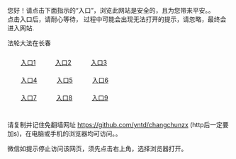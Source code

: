 您好！请点击下面指示的“入口”，浏览此网站是安全的，且为您带来平安。。 <br/>
点击入口后，请耐心等待， 过程中可能会出现无法打开的提示，请忽略，最终会进入网站. </br>

法轮大法在长春<br/>
<div style="padding:10px"><a style="margin:20px" target="_blank" href="https://d21zqdy8n3jwrm.cloudfront.net/2Qpsp?tifqpa" id="ccLink1" rel="nofollow">入口1</a> <a target="_blank" style="margin:20px" href="https://d3ftixvbz1mp1v.cloudfront.net/2Qpsp?fmxwn" id="ccLink2" rel="nofollow">入口2</a> <a style="margin:20px" target="_blank" href="https://d2d98d79ph36o0.cloudfront.net/2Qpsp?nmqltz" id="ccLink3" rel="nofollow">入口3</a></div>

<div style="padding:10px" ><a style="margin:20px" target="_blank" href="https://d21zqdy8n3jwrm.cloudfront.net/2Qpsp?tifqpa" id="ccLink4" rel="nofollow">入口4</a> <a style="margin:20px" href="https://d3ftixvbz1mp1v.cloudfront.net/2Qpsp?fmxwn" target="_blank" id="ccLink5" rel="nofollow">入口5</a> <a style="margin:20px" href="https://d2d98d79ph36o0.cloudfront.net/2Qpsp?nmqltz" target="_blank" id="ccLink6" rel="nofollow">入口6</a></div>

<div style="padding:10px"><a style="margin:20px" target="_blank" href="https://d21zqdy8n3jwrm.cloudfront.net/2Qpsp?tifqpa" id="ccLink7" rel="nofollow">入口7</a> <a style="margin:20px" href="https://d3ftixvbz1mp1v.cloudfront.net/2Qpsp?fmxwn" target="_blank" id="ccLink8" rel="nofollow">入口8</a> <a style="margin:20px" target="_blank" href="https://d2d98d79ph36o0.cloudfront.net/2Qpsp?nmqltz" id="ccLink9" rel="nofollow">入口9</a></div>

<br/>



请复制并记住免翻墙网址 https://github.com/yntd/changchunzx (http后一定要加s)，在电脑或手机的浏览器均可访问。。<br/>

微信如提示停止访问该网页，须先点击右上角，选择浏览器打开。
